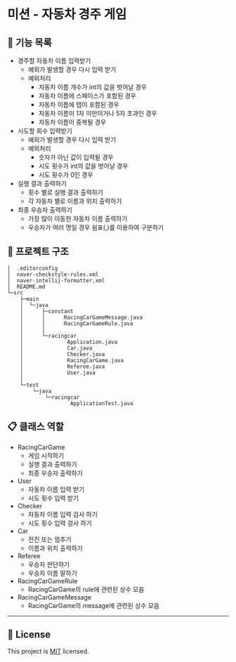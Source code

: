 # 미션 - 자동차 경주 게임

## 📝 기능 목록

- 경주할 자동차 이름 입력받기
  - 예외가 발생할 경우 다시 입력 받기
  - 예외처리
    - 자동차 이름 개수가 int의 값을 벗어날 경우
    - 자동차 이름에 스페이스가 포함된 경우
    - 자동차 이름에 탭이 포함된 경우
    - 자동차 이름이 1자 미만이거나 5자 초과인 경우
    - 자동차 이름이 중복될 경우
- 시도할 회수 입력받기
  - 예외가 발생할 경우 다시 입력 받기
  - 예외처리
    - 숫자가 아닌 값이 입력될 경우
    - 시도 횟수가 int의 값을 벗어날 경우
    - 시도 횟수가 0인 경우
- 실행 결과 출력하기
  - 횟수 별로 실행 결과 출력하기
  - 각 자동차 별로 이름과 위치 출력하기
- 최종 우승자 출력하기
  - 가장 많이 이동한 자동차 이름 출력하기
  - 우승자가 여러 명일 경우 쉼표(,)를 이용하여 구분하기

## 📁 프로젝트 구조
```
│  .editorconfig
│  naver-checkstyle-rules.xml
│  naver-intellij-formatter.xml
│  README.md
└─src
    ├─main
    │  └─java
    │      ├─constant
    │      │      RacingCarGameMessage.java
    │      │      RacingCarGameRule.java
    │      │
    │      └─racingcar
    │              Application.java
    │              Car.java
    │              Checker.java
    │              RacingCarGame.java
    │              Referee.java
    │              User.java
    │
    └─test
        └─java
            └─racingcar
                    ApplicationTest.java
```

## 📋 클래스 역할

- RacingCarGame
  - 게임 시작하기
  - 실행 결과 출력하기
  - 최종 우승자 출력하기
- User
  - 자동차 이름 입력 받기
  - 시도 횟수 입력 받기
- Checker
  - 자동차 이름 입력 검사 하기
  - 시도 횟수 입력 검사 하기
- Car
  - 전진 또는 멈추기
  - 이름과 위치 출력하기
- Referee
  - 우승자 판단하기
  - 우승자 이름 말하기
- RacingCarGameRule
  - RacingCarGame의 rule에 관련된 상수 모음
- RacingCarGameMessage
  - RacingCarGame의 message에 관련된 상수 모음

---

## 📝 License

This project is [MIT](https://github.com/woowacourse/java-baseball-precourse/blob/master/LICENSE) licensed.
